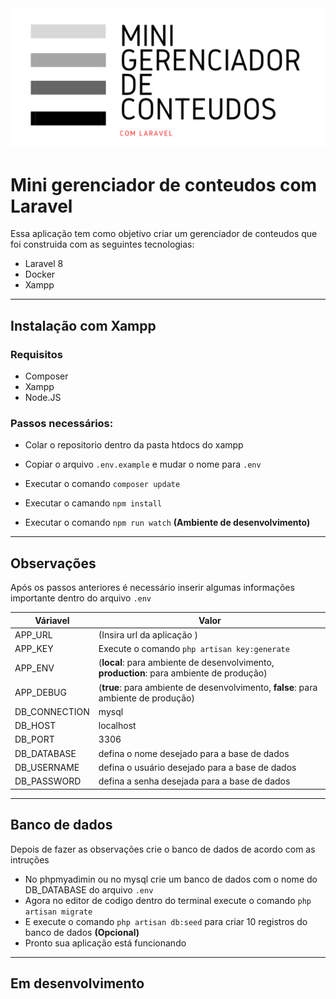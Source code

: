 
<img src = "resources/img/Logotipo.png">

# Mini gerenciador de conteudos com Laravel

Essa aplicação tem como objetivo criar um gerenciador de conteudos que foi construida com as seguintes tecnologias:

- Laravel 8
- Docker
- Xampp

---

## Instalação com Xampp

### Requisitos

- Composer
- Xampp
- Node.JS

### Passos necessários:

- Colar o repositorio dentro da pasta htdocs do xampp

- Copiar o arquivo `.env.example` e mudar o nome para `.env`

- Executar o comando `composer update`

- Executar o camando `npm install`

- Executar o comando `npm run watch` **(Ambiente de desenvolvimento)**

---
## Observações

Após os passos anteriores é necessário inserir algumas informações importante dentro do arquivo `.env`


|Váriavel  |Valor  |
|---------|---------|
|APP_URL     |(Insira url da aplicação )      |
|APP_KEY     |Execute o comando `php artisan key:generate`         |
|APP_ENV|(**local**: para ambiente de desenvolvimento, **production**: para ambiente de produção)|
|APP_DEBUG|(**true**: para ambiente de desenvolvimento, **false**: para ambiente de produção)|
|DB_CONNECTION     |mysql         |
|DB_HOST|localhost|
|DB_PORT|3306|
|DB_DATABASE     |defina o nome desejado para a base de dados         |
|DB_USERNAME|defina o usuário desejado para a base de dados|
|DB_PASSWORD     |defina a senha desejada para a base de dados         |

---
## Banco de dados

Depois de fazer as observações crie o banco de dados de acordo com as intruções

- No phpmyadimin ou no mysql crie um banco de dados com o nome do DB_DATABASE do arquivo `.env`
- Agora no editor de codigo dentro do terminal execute o comando `php artisan migrate`
- E execute o comando `php artisan db:seed` para criar 10 registros do banco de dados **(Opcional)**
- Pronto sua aplicação está funcionando

---
## Em desenvolvimento


